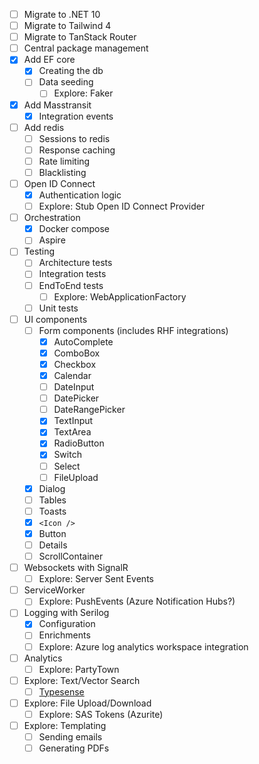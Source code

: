 - [ ] Migrate to .NET 10
- [ ] Migrate to Tailwind 4
- [ ] Migrate to TanStack Router
- [ ] Central package management
- [x] Add EF core
	- [x] Creating the db
	- [ ] Data seeding
	  - [ ] Explore: Faker
- [x] Add Masstransit
	- [x] Integration events
- [ ] Add redis
	- [ ] Sessions to redis
	- [ ] Response caching
	- [ ] Rate limiting
	- [ ] Blacklisting
- [ ] Open ID Connect
	- [x] Authentication logic
	- [ ] Explore: Stub Open ID Connect Provider
- [ ] Orchestration
	- [x] Docker compose
	- [ ] Aspire
- [ ] Testing
	- [ ] Architecture tests
	- [ ] Integration tests
	- [ ] EndToEnd tests
		- [ ] Explore: WebApplicationFactory
	- [ ] Unit tests
- [ ] UI components
	- [ ] Form components (includes RHF integrations) 
		- [x] AutoComplete
		- [x] ComboBox
		- [x] Checkbox
		- [x] Calendar
		- [ ] DateInput
		- [ ] DatePicker
		- [ ] DateRangePicker
		- [x] TextInput
		- [x] TextArea
		- [x] RadioButton
		- [x] Switch
		- [ ] Select
		- [ ] FileUpload
	- [x] Dialog
	- [ ] Tables
	- [ ] Toasts
	- [x] `<Icon />`
	- [x] Button
	- [ ] Details
	- [ ] ScrollContainer
- [ ] Websockets with SignalR
	- [ ] Explore: Server Sent Events
- [ ] ServiceWorker
	- [ ] Explore: PushEvents (Azure Notification Hubs?)
- [ ] Logging with Serilog
	- [x] Configuration
	- [ ] Enrichments
	- [ ] Explore: Azure log analytics workspace integration
- [ ] Analytics
	- [ ] Explore: PartyTown
- [ ] Explore: Text/Vector Search
	- [ ] [Typesense](https://typesense.org/)	
- [ ] Explore: File Upload/Download
	- [ ] Explore: SAS Tokens (Azurite)
- [ ] Explore: Templating
	- [ ] Sending emails
	- [ ] Generating PDFs
